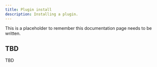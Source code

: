 ```yaml
---
title: Plugin install
description: Installing a plugin.
---
```


This is a placeholder to remember this documentation page needs to be written.

## TBD

TBD
